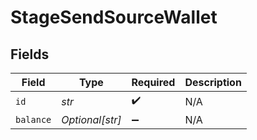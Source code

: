 # StageSendSourceWallet


## Fields

| Field              | Type               | Required           | Description        |
| ------------------ | ------------------ | ------------------ | ------------------ |
| `id`               | *str*              | :heavy_check_mark: | N/A                |
| `balance`          | *Optional[str]*    | :heavy_minus_sign: | N/A                |
